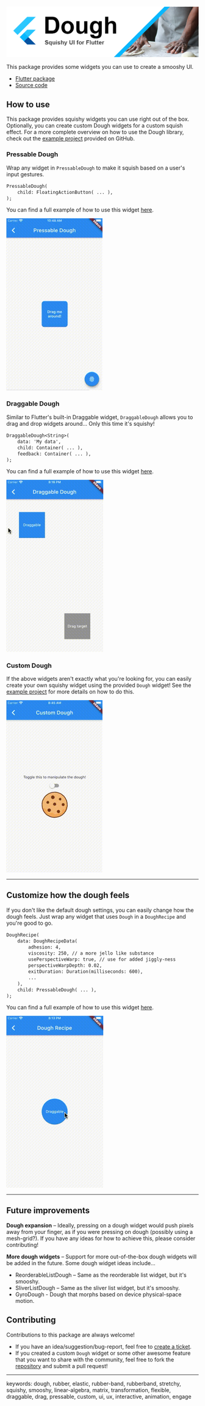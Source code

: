 ![Flutter Dough](./assets/images/dough-logo@repo.png)

This package provides some widgets you can use to create a smooshy UI. 
- [Flutter package](https://pub.dev/packages/dough)
- [Source code](https://github.com/HatFeather/flutter_dough)

## How to use

This package provides squishy widgets you can use right out of the box. Optionally,
you can create custom Dough widgets for a custom squish effect. For a more complete
overview on how to use the Dough library, check out the [example project](./example) 
provided on GitHub.

### Pressable Dough

Wrap any widget in `PressableDough` to make it squish based on a user's input
gestures.

```
PressableDough(
    child: FloatingActionButton( ... ),
);
```

You can find a full example of how to use this widget
[here](./example/lib/dough_widget_demos/pressable_dough_demo.dart).

![PressableDough Demo](assets/gifs/pressable-dough.gif)

### Draggable Dough

Similar to Flutter's built-in Draggable widget, `DraggableDough` allows
you to drag and drop widgets around... Only this time it's squishy!

```
DraggableDough<String>(
    data: 'My data',
    child: Container( ... ),
    feedback: Container( ... ),
);
```

You can find a full example of how to use this widget
[here](./example/lib/dough_widget_demos/draggable_dough_demo.dart).

![PressableDough Demo](assets/gifs/draggable-dough.gif)

### Custom Dough

If the above widgets aren't exactly what you're looking for, you can easily 
create your own squishy widget using the provided `Dough` widget! See the
[example project](./example/lib/dough_widget_demos/custom_dough_demo.dart) 
for more details on how to do this.

![CustomDough Demo](assets/gifs/custom-dough.gif)

---

## Customize how the dough feels

If you don't like the default dough settings, you can easily change how 
the dough feels. Just wrap any widget that uses `Dough` in a `DoughRecipe` 
and you're good to go.

```
DoughRecipe(
    data: DoughRecipeData(
        adhesion: 4,
        viscosity: 250, // a more jello like substance
        usePerspectiveWarp: true, // use for added jiggly-ness
        perspectiveWarpDepth: 0.02,
        exitDuration: Duration(milliseconds: 600),
        ...
    ),
    child: PressableDough( ... ),
);
```

You can find a full example of how to use this widget
[here](./example/lib/dough_widget_demos/dough_recipe_demo.dart).

![DoughRecipe Demo](assets/gifs/dough-recipe.gif)

---

## Future improvements

**Dough expansion** – Ideally, pressing on a dough widget would push pixels away
from your finger, as if you were pressing on dough (possibly using a mesh-grid?).
If you have any ideas for how to achieve this, please consider contributing!

**More dough widgets** – Support for more out-of-the-box dough widgets 
will be added in the future. Some dough widget ideas include...

- ReorderableListDough – Same as the reorderable list widget, but it's smooshy.
- SliverListDough – Same as the sliver list widget, but it's  smooshy.
- GyroDough - Dough that morphs based on device physical-space motion.

## Contributing

Contributions to this package are always welcome!

- If you have an idea/suggestion/bug-report, feel free to 
[create a ticket](https://github.com/HatFeather/flutter_dough/issues).
- If you created a custom `Dough` widget or some other awesome feature
that you want to share with the community, feel free to fork the 
[repository](https://github.com/HatFeather/flutter_dough) and submit 
a pull request!

---

keywords: dough, rubber, elastic, rubber-band, rubberband, stretchy, squishy,
smooshy, linear-algebra, matrix, transformation, flexible, draggable, drag,
pressable, custom, ui, ux, interactive, animation, engage
